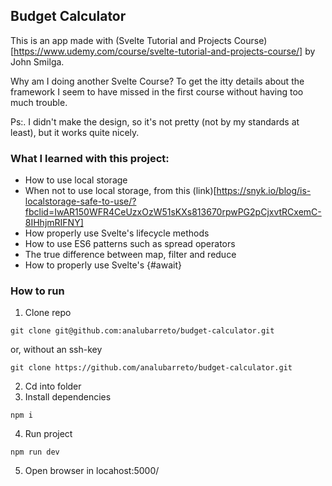 ## Budget Calculator

This is an app made with (Svelte Tutorial and Projects Course)[https://www.udemy.com/course/svelte-tutorial-and-projects-course/] by John Smilga.

Why am I doing another Svelte Course? To get the itty details about the framework I seem to have missed in the first course without having too much trouble.

Ps:. I didn't make the design, so it's not pretty (not by my standards at least), but it works quite nicely.

### What I learned with this project:

- How to use local storage
- When not to use local storage, from this (link)[https://snyk.io/blog/is-localstorage-safe-to-use/?fbclid=IwAR150WFR4CeUzxOzW51sKXs813670rpwPG2pCjxvtRCxemC-8IHhjmRIFNY]
- How properly use Svelte's lifecycle methods
- How to use ES6 patterns such as spread operators
- The true difference between map, filter and reduce
- How to properly use Svelte's {#await}

### How to run

1. Clone repo

```
git clone git@github.com:analubarreto/budget-calculator.git
```

or, without an ssh-key

```
git clone https://github.com/analubarreto/budget-calculator.git
```

2. Cd into folder
3. Install dependencies

```
npm i
```

4. Run project

```
npm run dev
```

5. Open browser in locahost:5000/
